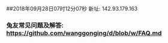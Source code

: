 ##2018年09月28日07时12分07秒 新址: 142.93.179.163
### 兔友常见问题及解答: https://github.com/wanggonging/d/blob/w/FAQ.md
